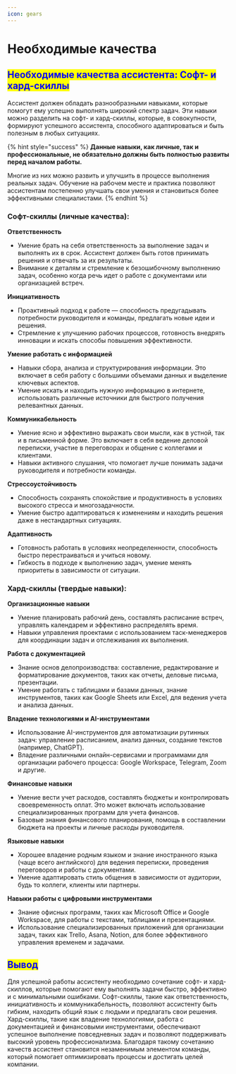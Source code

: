 ```yaml
---
icon: gears
---
```


# Необходимые качества

## <mark style="color:blue;">**Необходимые качества ассистента: Софт- и хард-скиллы**</mark>

Ассистент должен обладать разнообразными навыками, которые помогут ему успешно выполнять широкий спектр задач. Эти навыки можно разделить на софт- и хард-скиллы, которые, в совокупности, формируют успешного ассистента, способного адаптироваться и быть полезным в любых ситуациях.

{% hint style="success" %}
**Данные навыки, как личные, так и профессиональные, не обязательно должны быть полностью развиты перед началом работы.**&#x20;

Многие из них можно развить и улучшить в процессе выполнения реальных задач. Обучение на рабочем месте и практика позволяют ассистентам постепенно улучшать свои умения и становиться более эффективными специалистами.
{% endhint %}

### **Софт-скиллы (личные качества):**

**Ответственность**

* Умение брать на себя ответственность за выполнение задач и выполнять их в срок. Ассистент должен быть готов принимать решения и отвечать за их результаты.
* Внимание к деталям и стремление к безошибочному выполнению задач, особенно когда речь идет о работе с документами или организацией встреч.

**Инициативность**

* Проактивный подход к работе — способность предугадывать потребности руководителя и команды, предлагать новые идеи и решения.
* Стремление к улучшению рабочих процессов, готовность внедрять инновации и искать способы повышения эффективности.

**Умение работать с информацией**

* Навыки сбора, анализа и структурирования информации. Это включает в себя работу с большими объемами данных и выделение ключевых аспектов.
* Умение искать и находить нужную информацию в интернете, использовать различные источники для быстрого получения релевантных данных.

**Коммуникабельность**

* Умение ясно и эффективно выражать свои мысли, как в устной, так и в письменной форме. Это включает в себя ведение деловой переписки, участие в переговорах и общение с коллегами и клиентами.
* Навыки активного слушания, что помогает лучше понимать задачи руководителя и потребности команды.

**Стрессоустойчивость**

* Способность сохранять спокойствие и продуктивность в условиях высокого стресса и многозадачности.
* Умение быстро адаптироваться к изменениям и находить решения даже в нестандартных ситуациях.

**Адаптивность**

* Готовность работать в условиях неопределенности, способность быстро перестраиваться и учиться новому.
* Гибкость в подходе к выполнению задач, умение менять приоритеты в зависимости от ситуации.

### **Хард-скиллы (твердые навыки):**

**Организационные навыки**

* Умение планировать рабочий день, составлять расписание встреч, управлять календарем и эффективно распределять время.
* Навыки управления проектами с использованием таск-менеджеров для координации задач и отслеживания их выполнения.

**Работа с документацией**

* Знание основ делопроизводства: составление, редактирование и форматирование документов, таких как отчеты, деловые письма, презентации.
* Умение работать с таблицами и базами данных, знание инструментов, таких как Google Sheets или Excel, для ведения учета и анализа данных.

**Владение технологиями и AI-инструментами**

* Использование AI-инструментов для автоматизации рутинных задач: управление расписанием, анализ данных, создание текстов (например, ChatGPT).
* Владение различными онлайн-сервисами и программами для организации рабочего процесса: Google Workspace, Telegram, Zoom и другие.

**Финансовые навыки**

* Умение вести учет расходов, составлять бюджеты и контролировать своевременность оплат. Это может включать использование специализированных программ для учета финансов.
* Базовые знания финансового планирования, помощь в составлении бюджета на проекты и личные расходы руководителя.

**Языковые навыки**

* Хорошее владение родным языком и знание иностранного языка (чаще всего английского) для ведения переписки, проведения переговоров и работы с документами.
* Умение адаптировать стиль общения в зависимости от аудитории, будь то коллеги, клиенты или партнеры.

**Навыки работы с цифровыми инструментами**

* Знание офисных программ, таких как Microsoft Office и Google Workspace, для работы с текстами, таблицами и презентациями.
* Использование специализированных приложений для организации задач, таких как Trello, Asana, Notion, для более эффективного управления временем и задачами.

## <mark style="color:blue;">**Вывод**</mark>

Для успешной работы ассистенту необходимо сочетание софт- и хард-скиллов, которые помогают ему выполнять задачи быстро, эффективно и с минимальными ошибками. Софт-скиллы, такие как ответственность, инициативность и коммуникабельность, позволяют ассистенту быть гибким, находить общий язык с людьми и предлагать свои решения. Хард-скиллы, такие как владение технологиями, работа с документацией и финансовыми инструментами, обеспечивают успешное выполнение повседневных задач и позволяют поддерживать высокий уровень профессионализма. Благодаря такому сочетанию качеств ассистент становится незаменимым элементом команды, который помогает оптимизировать процессы и достигать целей компании.
